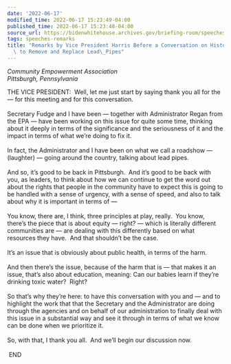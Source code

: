 ```yaml
---
date: '2022-06-17'
modified_time: 2022-06-17 15:23:49-04:00
published_time: 2022-06-17 15:23:48-04:00
source_url: https://bidenwhitehouse.archives.gov/briefing-room/speeches-remarks/2022/06/17/remarks-by-vice-president-harris-before-a-conversation-on-historic-investments-to-remove-and-replace-lead-pipes/
tags: speeches-remarks
title: "Remarks by Vice President Harris Before a Conversation on Historic Investments\
  \ to Remove and Replace Lead\_Pipes"
---
```

 
*Community Empowerment Association  
*Pittsburgh, Pennsylvania**

THE VICE PRESIDENT:  Well, let me just start by saying thank you all for
the — for this meeting and for this conversation.   
   
Secretary Fudge and I have been — together with Administrator Regan from
the EPA — have been working on this issue for quite some time, thinking
about it deeply in terms of the significance and the seriousness of it
and the impact in terms of what we’re doing to fix it.   
   
In fact, the Administrator and I have been on what we call a roadshow —
(laughter) — going around the country, talking about lead pipes.   
   
And so, it’s good to be back in Pittsburgh.  And it’s good to be back
with you, as leaders, to think about how we can continue to get the word
out about the rights that people in the community have to expect this is
going to be handled with a sense of urgency, with a sense of speed, and
also to talk about why it is important in terms of —  
   
You know, there are, I think, three principles at play, really.  You
know, there’s the piece that is about equity — right? — which is
literally different communities are — are dealing with this differently
based on what resources they have.  And that shouldn’t be the case.   
   
It’s an issue that is obviously about public health, in terms of the
harm.   
   
And then there’s the issue, because of the harm that is — that makes it
an issue, that’s also about education, meaning: Can our babies learn if
they’re drinking toxic water?  Right?  
   
So that’s why they’re here: to have this conversation with you and — and
to highlight the work that that the Secretary and the Administrator are
doing through the agencies and on behalf of our administration to
finally deal with this issue in a substantial way and see it through in
terms of what we know can be done when we prioritize it.  
   
So, with that, I thank you all.  And we’ll begin our discussion now.   
   
 END
